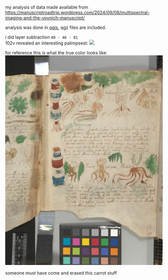 my analysis of data made available from https://manuscriptroadtrip.wordpress.com/2024/09/08/multispectral-imaging-and-the-voynich-manuscript/

analysis was done in [qgis](https://qgis.org/), qgz files are included.

i did layer subtraction `40 - 46 - 01`  
102v revealed an interesting palimpsest:
![](102v-small.png)

for reference this is what the true color looks like:
![](Voynich_102v1_PSC-small.png)

someone must have come and erased this carrot stuff